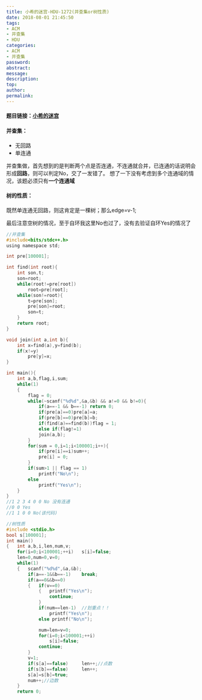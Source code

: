 ```yaml
---
title: 小希的迷宫-HDU-1272(并查集or树性质)
date: 2018-08-01 21:45:50
tags:
- ACM
- 并查集
- HDU
categories:
- ACM
- 并查集
password:
abstract:
message:
description:
top:
author:
permalink:
---
```


#### 题目链接：[小希的迷宫](http://acm.hdu.edu.cn/showproblem.php?pid=1272)
#### 并查集：
* 无回路
* 单连通

并查集做，首先想到的是判断两个点是否连通，不连通就合并，已连通的话说明会形成**回路**，则可以判定No，交了一发错了。
想了一下没有考虑到多个连通域的情况，该题必须只有**一个连通域**

#### 树的性质：
既然单连通无回路，则这肯定是一棵树；那么edge=v-1;

<!--more-->
最后注意空树的情况，至于自环我这里No也过了，没有去验证自环Yes的情况了

```c
//并查集
#include<bits/stdc++.h>
using namespace std;

int pre[100001];

int find(int root){
    int son,t;
    son=root;
    while(root!=pre[root])
        root=pre[root];
    while(son!=root){
        t=pre[son];
        pre[son]=root;
        son=t;
    }
    return root;
}

void join(int a,int b){
    int x=find(a),y=find(b);
    if(x!=y)
        pre[y]=x;
}

int main(){
    int a,b,flag,i,sum;
	while(1)
	{
		flag = 0;
		while(~scanf("%d%d",&a,&b) && a!=0 && b!=0){
			if(a==-1 && b==-1) return 0;
            if(pre[a]==0)pre[a]=a;
			if(pre[b]==0)pre[b]=b;
			if(find(a)==find(b))flag = 1;
			else if(flag!=1)
			join(a,b);
		}
        for(sum = 0,i=1;i<100001;i++){
            if(pre[i]==i)sum++;
            pre[i] = 0;
        }
        if(sum>1 || flag == 1)
			printf("No\n");
        else
			printf("Yes\n");
	}
}
//1 2 3 4 0 0 No 没有连通
//0 0 Yes
//1 1 0 0 No(该代码)
```

```c
//树性质
#include <stdio.h>
bool s[100001];
int main()
{	int a,b,i,len,num,v;
	for(i=0;i<100001;++i)	s[i]=false;
	len=0,num=0,v=0;
	while(1)
	{	scanf("%d%d",&a,&b);
		if(a==-1&&b==-1)	break;
		if(a==0&&b==0)
		{	if(v==0)
			{	printf("Yes\n");
				continue;
			}
			if(num==len-1)	//划重点！！
				printf("Yes\n");
			else printf("No\n");

			num=len=v=0;
			for(i=0;i<100001;++i)
				s[i]=false;
			continue;
		}
		v=1;
		if(s[a]==false)		len++;//点数
		if(s[b]==false)		len++;
		s[a]=s[b]=true;
		num++;//边数
	}
	return 0;
```